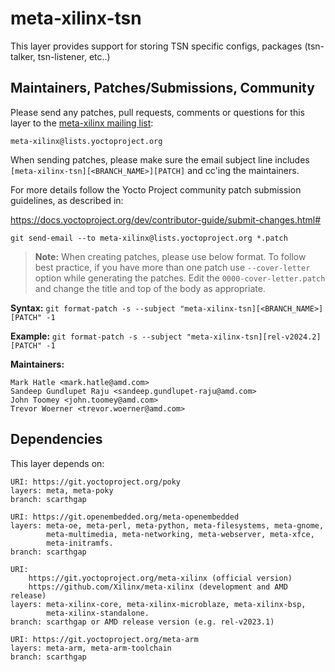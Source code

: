 # meta-xilinx-tsn

This layer provides support for storing TSN specific configs, packages
(tsn-talker, tsn-listener, etc..)

## Maintainers, Patches/Submissions, Community

Please send any patches, pull requests, comments or questions for this layer to
the [meta-xilinx mailing list](https://lists.yoctoproject.org/g/meta-xilinx):

	meta-xilinx@lists.yoctoproject.org

When sending patches, please make sure the email subject line includes
`[meta-xilinx-tsn][<BRANCH_NAME>][PATCH]` and cc'ing the maintainers.

For more details follow the Yocto Project community patch submission guidelines,
as described in:

https://docs.yoctoproject.org/dev/contributor-guide/submit-changes.html#

`git send-email --to meta-xilinx@lists.yoctoproject.org *.patch`

> **Note:** When creating patches, please use below format. To follow best practice,
> if you have more than one patch use `--cover-letter` option while generating the
> patches. Edit the `0000-cover-letter.patch` and change the title and top of the
> body as appropriate.

**Syntax:**
`git format-patch -s --subject "meta-xilinx-tsn][<BRANCH_NAME>][PATCH" -1`

**Example:**
`git format-patch -s --subject "meta-xilinx-tsn][rel-v2024.2][PATCH" -1`

**Maintainers:**

	Mark Hatle <mark.hatle@amd.com>
	Sandeep Gundlupet Raju <sandeep.gundlupet-raju@amd.com>
	John Toomey <john.toomey@amd.com>
	Trevor Woerner <trevor.woerner@amd.com>

## Dependencies

This layer depends on:

	URI: https://git.yoctoproject.org/poky
	layers: meta, meta-poky
	branch: scarthgap

	URI: https://git.openembedded.org/meta-openembedded
	layers: meta-oe, meta-perl, meta-python, meta-filesystems, meta-gnome,
            meta-multimedia, meta-networking, meta-webserver, meta-xfce,
            meta-initramfs.
	branch: scarthgap

	URI:
        https://git.yoctoproject.org/meta-xilinx (official version)
        https://github.com/Xilinx/meta-xilinx (development and AMD release)
	layers: meta-xilinx-core, meta-xilinx-microblaze, meta-xilinx-bsp,
            meta-xilinx-standalone.
	branch: scarthgap or AMD release version (e.g. rel-v2023.1)

	URI: https://git.yoctoproject.org/meta-arm
	layers: meta-arm, meta-arm-toolchain
	branch: scarthgap

